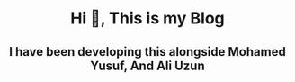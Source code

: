 <h1 align="center">Hi 👋, This is my Blog</h1>
<h2 align="center">I have been developing this alongside Mohamed Yusuf, And Ali Uzun<h2>
